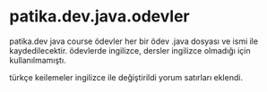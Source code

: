 # patika.dev.java.odevler
patika.dev java course ödevler her bir ödev .java dosyası ve ismi ile kaydedilecektir.
ödevlerde ingilizce, dersler ingilizce olmadığı için kullanılmamıştı.

türkçe keilemeler ingilizce ile değiştirildi yorum satırları eklendi.
